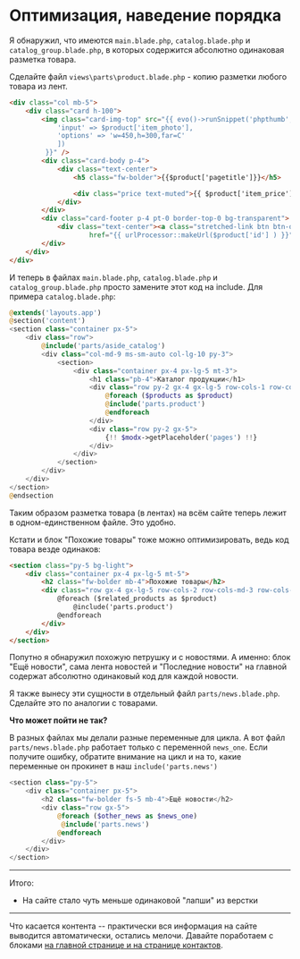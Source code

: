 # Оптимизация, наведение порядка

Я обнаружил, что имеются `main.blade.php`, `catalog.blade.php` и `catalog_group.blade.php`, в которых содержится абсолютно одинаковая разметка товара. 

Сделайте  файл `views\parts\product.blade.php` - копию разметки любого товара из лент.
```html
<div class="col mb-5">
    <div class="card h-100">
        <img class="card-img-top" src="{{ evo()->runSnippet('phpthumb',[ 
			'input' => $product['item_photo'],
			'options' => 'w=450,h=300,far=C'
			])
		 }}" />
        <div class="card-body p-4">
            <div class="text-center">
                <h5 class="fw-bolder">{{$product['pagetitle']}}</h5>

                <div class="price text-muted">{{ $product['item_price'] }} руб</div>
            </div>
        </div>
        <div class="card-footer p-4 pt-0 border-top-0 bg-transparent">
            <div class="text-center"><a class="stretched-link btn btn-outline-dark mt-auto"
                    href="{{ urlProcessor::makeUrl($product['id'] ) }}">Подробнее</a></div>
        </div>
    </div>
</div>
```
И теперь в файлах `main.blade.php`, `catalog.blade.php` и `catalog_group.blade.php` просто замените этот код на include.
Для примера `catalog.blade.php`:

```php
@extends('layouts.app')
@section('content')
<section class="container px-5">
    <div class="row">
        @include('parts/aside_catalog')
        <div class="col-md-9 ms-sm-auto col-lg-10 py-3">
            <section>
                <div class="container px-4 px-lg-5 mt-3">
                    <h1 class="pb-4">Каталог продукции</h1>
                    <div class="row py-2 gx-4 gx-lg-5 row-cols-1 row-cols-md-2 row-cols-xl-3 justify-content-center">
                        @foreach ($products as $product)
                        @include('parts.product')
                        @endforeach
                    </div>
                    <div class="row py-2 gx-5">
                        {!! $modx->getPlaceholder('pages') !!}
                    </div>
                </div>
            </section>
        </div>
    </div>
</section>
@endsection
```

Таким образом разметка товара (в лентах) на всём сайте теперь лежит в одном-единственном файле. Это удобно.

Кстати и блок "Похожие товары" тоже можно оптимизировать, ведь код товара везде одинаков:
```html
<section class="py-5 bg-light">
    <div class="container px-4 px-lg-5 mt-5">
        <h2 class="fw-bolder mb-4">Похожие товары</h2>
        <div class="row gx-4 gx-lg-5 row-cols-2 row-cols-md-3 row-cols-xl-4 justify-content-center">
            @foreach ($related_products as $product)
                @include('parts.product')
            @endforeach
        </div>
    </div>
</section>
```

Попутно я обнаружил похожую петрушку и с новостями. А именно: блок "Ещё новости", сама лента новостей и "Последние новости" на главной содержат абсолютно одинаковый код для каждой новости.

Я также вынесу эти сущности в отдельный файл `parts/news.blade.php`. Сделайте это по аналогии с товарами.

**Что может пойти не так?**

В разных файлах мы делали разные переменные для цикла. А вот файл `parts/news.blade.php` работает только с переменной `news_one`. Если получите ошибку, обратите внимание на цикл и на то, какие переменные он прокинет в наш `include('parts.news')`
```php
<section class="py-5">
    <div class="container px-5">
        <h2 class="fw-bolder fs-5 mb-4">Ещё новости</h2>
        <div class="row gx-5">
            @foreach ($other_news as $news_one)
           	 @include('parts.news')
            @endforeach
        </div>
    </div>
</section>
```

---
Итого:
- На сайте стало чуть меньше одинаковой "лапши" из верстки
---

Что касается контента -- практически вся информация на сайте выводится автоматически, остались мелочи.
Давайте поработаем с блоками [на главной странице и на странице контактов](/017_Главная%20страница,%20страница%20Контакты.md).
